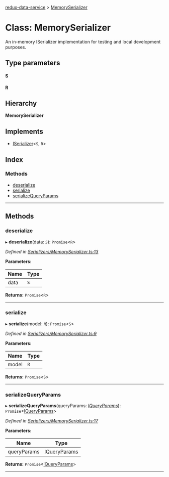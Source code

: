 [redux-data-service](../README.md) > [MemorySerializer](../classes/memoryserializer.md)

# Class: MemorySerializer

An in-memory ISerializer implementation for testing and local development purposes.

## Type parameters
#### S 
#### R 
## Hierarchy

**MemorySerializer**

## Implements

* [ISerializer](../interfaces/iserializer.md)<`S`, `R`>

## Index

### Methods

* [deserialize](memoryserializer.md#deserialize)
* [serialize](memoryserializer.md#serialize)
* [serializeQueryParams](memoryserializer.md#serializequeryparams)

---

## Methods

<a id="deserialize"></a>

###  deserialize

▸ **deserialize**(data: *`S`*): `Promise`<`R`>

*Defined in [Serializers/MemorySerializer.ts:13](https://github.com/Rediker-Software/redux-data-service/blob/334b326/src/Serializers/MemorySerializer.ts#L13)*

**Parameters:**

| Name | Type |
| ------ | ------ |
| data | `S` |

**Returns:** `Promise`<`R`>

___
<a id="serialize"></a>

###  serialize

▸ **serialize**(model: *`R`*): `Promise`<`S`>

*Defined in [Serializers/MemorySerializer.ts:9](https://github.com/Rediker-Software/redux-data-service/blob/334b326/src/Serializers/MemorySerializer.ts#L9)*

**Parameters:**

| Name | Type |
| ------ | ------ |
| model | `R` |

**Returns:** `Promise`<`S`>

___
<a id="serializequeryparams"></a>

###  serializeQueryParams

▸ **serializeQueryParams**(queryParams: *[IQueryParams](../interfaces/iqueryparams.md)*): `Promise`<[IQueryParams](../interfaces/iqueryparams.md)>

*Defined in [Serializers/MemorySerializer.ts:17](https://github.com/Rediker-Software/redux-data-service/blob/334b326/src/Serializers/MemorySerializer.ts#L17)*

**Parameters:**

| Name | Type |
| ------ | ------ |
| queryParams | [IQueryParams](../interfaces/iqueryparams.md) |

**Returns:** `Promise`<[IQueryParams](../interfaces/iqueryparams.md)>

___

